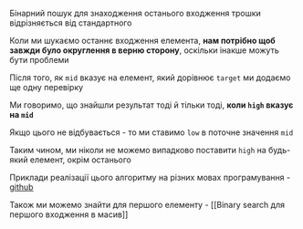 Бінарний пошук для знаходження останього входження трошки відрізняється від стандартного

Коли ми шукаємо останнє входження елемента, **нам потрібно щоб завжди було округлення в верню сторону**, оскільки інакше можуть бути проблеми

Після того, як `mid` вказує на елемент, який дорівнює `target` ми додаємо ще одну перевірку

Ми говоримо, що знайшли результат тоді й тільки тоді, **коли `high` вказує на `mid`**

Якщо цього не відбувається - то ми ставимо `low` в поточне значення `mid`

Таким чином, ми ніколи не можемо випадково поставити `high` на будь-який елемент, окрім останього

Приклади реалізації цього алгоритму на різних мовах програмування - [github](https://github.com/ltlaitoff/algorithm/tree/main/binary-search)

Також ми можемо знайти для першого елементу - [[Binary search для першого входження в масив]]
